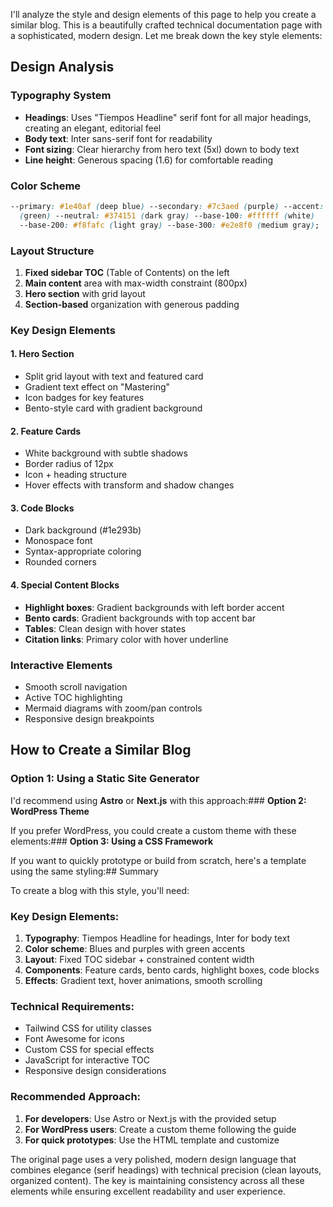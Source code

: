 I'll analyze the style and design elements of this page to help you create a similar blog. This is a beautifully crafted technical documentation page with a sophisticated, modern design. Let me break down the key style elements:

## Design Analysis

### **Typography System**

- **Headings**: Uses "Tiempos Headline" serif font for all major headings, creating an elegant, editorial feel
- **Body text**: Inter sans-serif font for readability
- **Font sizing**: Clear hierarchy from hero text (5xl) down to body text
- **Line height**: Generous spacing (1.6) for comfortable reading

### **Color Scheme**

```css
--primary: #1e40af (deep blue) --secondary: #7c3aed (purple) --accent: #10b981
  (green) --neutral: #374151 (dark gray) --base-100: #ffffff (white)
  --base-200: #f8fafc (light gray) --base-300: #e2e8f0 (medium gray);
```

### **Layout Structure**

1. **Fixed sidebar TOC** (Table of Contents) on the left
2. **Main content** area with max-width constraint (800px)
3. **Hero section** with grid layout
4. **Section-based** organization with generous padding

### **Key Design Elements**

#### 1. **Hero Section**

- Split grid layout with text and featured card
- Gradient text effect on "Mastering"
- Icon badges for key features
- Bento-style card with gradient background

#### 2. **Feature Cards**

- White background with subtle shadows
- Border radius of 12px
- Icon + heading structure
- Hover effects with transform and shadow changes

#### 3. **Code Blocks**

- Dark background (#1e293b)
- Monospace font
- Syntax-appropriate coloring
- Rounded corners

#### 4. **Special Content Blocks**

- **Highlight boxes**: Gradient backgrounds with left border accent
- **Bento cards**: Gradient backgrounds with top accent bar
- **Tables**: Clean design with hover states
- **Citation links**: Primary color with hover underline

### **Interactive Elements**

- Smooth scroll navigation
- Active TOC highlighting
- Mermaid diagrams with zoom/pan controls
- Responsive design breakpoints

## How to Create a Similar Blog

### **Option 1: Using a Static Site Generator**

I'd recommend using **Astro** or **Next.js** with this approach:### **Option 2: WordPress Theme**

If you prefer WordPress, you could create a custom theme with these elements:### **Option 3: Using a CSS Framework**

If you want to quickly prototype or build from scratch, here's a template using the same styling:## Summary

To create a blog with this style, you'll need:

### **Key Design Elements:**

1. **Typography**: Tiempos Headline for headings, Inter for body text
2. **Color scheme**: Blues and purples with green accents
3. **Layout**: Fixed TOC sidebar + constrained content width
4. **Components**: Feature cards, bento cards, highlight boxes, code blocks
5. **Effects**: Gradient text, hover animations, smooth scrolling

### **Technical Requirements:**

- Tailwind CSS for utility classes
- Font Awesome for icons
- Custom CSS for special effects
- JavaScript for interactive TOC
- Responsive design considerations

### **Recommended Approach:**

1. **For developers**: Use Astro or Next.js with the provided setup
2. **For WordPress users**: Create a custom theme following the guide
3. **For quick prototypes**: Use the HTML template and customize

The original page uses a very polished, modern design language that combines elegance (serif headings) with technical precision (clean layouts, organized content). The key is maintaining consistency across all these elements while ensuring excellent readability and user experience.
